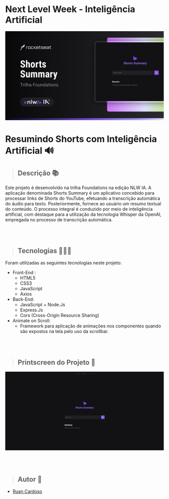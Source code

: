 # Next Level Week - Inteligência Artificial

![Project Logo](./public/preview.png)
# Resumindo Shorts com Inteligência Artificial 🔊

> ## Descrição 📚
Este projeto é desenvolvido na trilha Foundations na edição NLW IA. A aplicação denominada Shorts Summary é um aplicativo concebido para processar links de Shorts do YouTube, efetuando a transcrição automática do áudio para texto. Posteriormente, fornece ao usuário um resumo textual do conteúdo. O processo integral é conduzido por meio de inteligência artificial, com destaque para a utilização da tecnologia Whisper da OpenAI, empregada no processo de transcrição automática.

<br>
<br>

> ## Tecnologias 👨🏾‍💻
Foram utilizadas as seguintes tecnologias neste projeto:
+ Front-End :
  -  HTML5
  -  CSS3
  -  JavaScript
  -  Axios
+ Back-End:
  - JavaScript + Node.Js
  - Express.Js
  - Cors (Cross-Origin Resource Sharing)
+ Animate on Scroll:
  - Framework para aplicação de animações nos componentes quando são expostos na tela pelo uso da scrollbar.

<br>
<br>

> ## Printscreen do Projeto 📸
![Project Interface](./public/nlwia.png)

<br>
<br>

> ## Autor 📝
+ [Ruan Cardoso](https://github.com/RuanCxrdoso)
